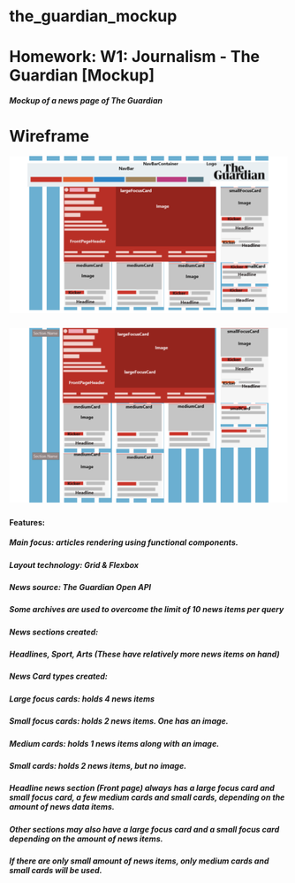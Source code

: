 # the_guardian_mockup

# Homework: W1: Journalism - The Guardian [Mockup]
##### Mockup of a news page of The Guardian
# 
# Wireframe

![wireframe](./wireframes/the_guardian_headline_news_page.png)
##### 
![wireframe](./wireframes/the_guardian_other_sections.png)

##### 
##### 
#### Features: 
##### Main focus: articles rendering using functional components.
##### Layout technology: Grid & Flexbox
#####    News source: The Guardian Open API
#####       Some archives are used to overcome the limit of 10 news items per query
##### News sections created: 
#####    Headlines, Sport, Arts (These have relatively more news items on hand)
##### News Card types created:
#####    Large focus cards: holds 4 news items 
#####    Small focus cards: holds 2 news items. One has an image.
#####    Medium cards: holds 1 news items along with an image.
#####    Small cards: holds 2 news items, but no image.
#####    
#####    Headline news section (Front page) always has a large focus card and small focus card, a few medium cards and small cards, depending on the amount of news data items.
##### 
#####    Other sections may also have a large focus card and a small focus card depending on the amount of news items.
#####    If there are only small amount of news items, only medium cards and small cards will be used.